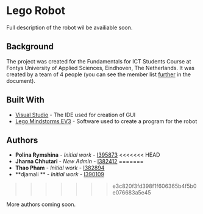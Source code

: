 # Lego Robot

Full description of the robot wil be availiable soon.

## Background

The project was created for the Fundamentals for ICT Students Course at Fontys University of Applied Sciences, Eindhoven, The Netherlands. It was created by a team of 4 people (you can see the member list [further](#authors) in the document).


## Built With

* [Visual Studio](https://www.visualstudio.com/) - The IDE used for creation of GUI
* [Lego Mindstorms EV3](https://www.lego.com/en-us/mindstorms) - Software used to create a program for the robot

## Authors

* **Polina Rymshina** - *Initial work* - [I395873](https://git.fhict.nl/I395873)
<<<<<<< HEAD
* **Jharna Chhutari** - *New Admin* - [I382412](https://git.fhict.nl/I382412)
=======
* **Thao Pham** - *Initial work* - [I382894](https://git.fhict.nl/I382894)
* **djamali ** - *Initial work* - [I390109](https://git.fhict.nl/I390109)
>>>>>>> e3c820f3fd398f1f606365b4f5b0e076683a5e45
 
More authors coming soon.
